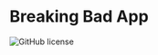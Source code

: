 # Breaking Bad App
![GitHub license](https://img.shields.io/badge/license-MIT-pink.svg) 

<!-- ## Description

## User Story

## Installation 

## Usage 

## Tools and Technologies 
 -->
